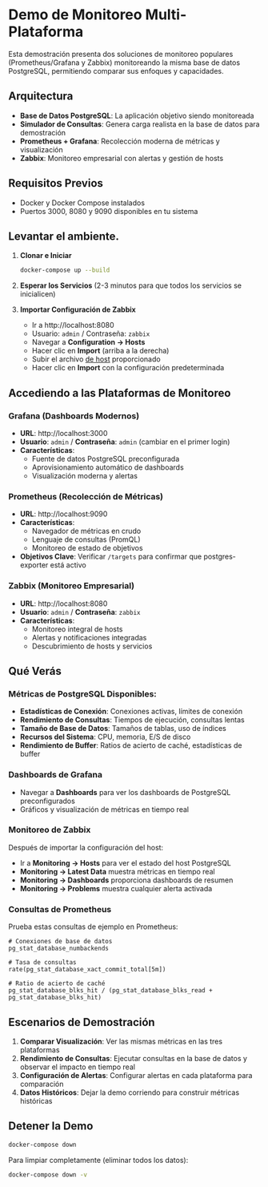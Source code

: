 # Demo de Monitoreo Multi-Plataforma

Esta demostración presenta dos soluciones de monitoreo populares (Prometheus/Grafana y Zabbix) monitoreando la misma base de datos PostgreSQL, permitiendo comparar sus enfoques y capacidades.

## Arquitectura

- **Base de Datos PostgreSQL**: La aplicación objetivo siendo monitoreada
- **Simulador de Consultas**: Genera carga realista en la base de datos para demostración
- **Prometheus + Grafana**: Recolección moderna de métricas y visualización
- **Zabbix**: Monitoreo empresarial con alertas y gestión de hosts

## Requisitos Previos

- Docker y Docker Compose instalados
- Puertos 3000, 8080 y 9090 disponibles en tu sistema

## Levantar el ambiente.

1. **Clonar e Iniciar**

   ```bash
   docker-compose up --build
   ```

2. **Esperar los Servicios** (2-3 minutos para que todos los servicios se inicialicen)

3. **Importar Configuración de Zabbix**
   - Ir a http://localhost:8080
   - Usuario: `admin` / Contraseña: `zabbix`
   - Navegar a **Configuration → Hosts**
   - Hacer clic en **Import** (arriba a la derecha)
   - Subir el archivo [de host](./zabbix/zbx_export_hosts.json)  proporcionado
   - Hacer clic en **Import** con la configuración predeterminada

## Accediendo a las Plataformas de Monitoreo

### Grafana (Dashboards Modernos)

- **URL**: http://localhost:3000
- **Usuario**: `admin` / **Contraseña**: `admin` (cambiar en el primer login)
- **Características**:
  - Fuente de datos PostgreSQL preconfigurada
  - Aprovisionamiento automático de dashboards
  - Visualización moderna y alertas

### Prometheus (Recolección de Métricas)

- **URL**: http://localhost:9090
- **Características**:
  - Navegador de métricas en crudo
  - Lenguaje de consultas (PromQL)
  - Monitoreo de estado de objetivos
- **Objetivos Clave**: Verificar `/targets` para confirmar que postgres-exporter está activo

### Zabbix (Monitoreo Empresarial)

- **URL**: http://localhost:8080
- **Usuario**: `admin` / **Contraseña**: `zabbix`
- **Características**:
  - Monitoreo integral de hosts
  - Alertas y notificaciones integradas
  - Descubrimiento de hosts y servicios

## Qué Verás

### Métricas de PostgreSQL Disponibles:

- **Estadísticas de Conexión**: Conexiones activas, límites de conexión
- **Rendimiento de Consultas**: Tiempos de ejecución, consultas lentas
- **Tamaño de Base de Datos**: Tamaños de tablas, uso de índices
- **Recursos del Sistema**: CPU, memoria, E/S de disco
- **Rendimiento de Buffer**: Ratios de acierto de caché, estadísticas de buffer

### Dashboards de Grafana

- Navegar a **Dashboards** para ver los dashboards de PostgreSQL preconfigurados
- Gráficos y visualización de métricas en tiempo real

### Monitoreo de Zabbix

Después de importar la configuración del host:

- Ir a **Monitoring → Hosts** para ver el estado del host PostgreSQL
- **Monitoring → Latest Data** muestra métricas en tiempo real
- **Monitoring → Dashboards** proporciona dashboards de resumen
- **Monitoring → Problems** muestra cualquier alerta activada

### Consultas de Prometheus

Prueba estas consultas de ejemplo en Prometheus:

```promql
# Conexiones de base de datos
pg_stat_database_numbackends

# Tasa de consultas
rate(pg_stat_database_xact_commit_total[5m])

# Ratio de acierto de caché
pg_stat_database_blks_hit / (pg_stat_database_blks_read + pg_stat_database_blks_hit)
```

## Escenarios de Demostración

1. **Comparar Visualización**: Ver las mismas métricas en las tres plataformas
2. **Rendimiento de Consultas**: Ejecutar consultas en la base de datos y observar el impacto en tiempo real
3. **Configuración de Alertas**: Configurar alertas en cada plataforma para comparación
4. **Datos Históricos**: Dejar la demo corriendo para construir métricas históricas

## Detener la Demo

```bash
docker-compose down
```

Para limpiar completamente (eliminar todos los datos):

```bash
docker-compose down -v
```
